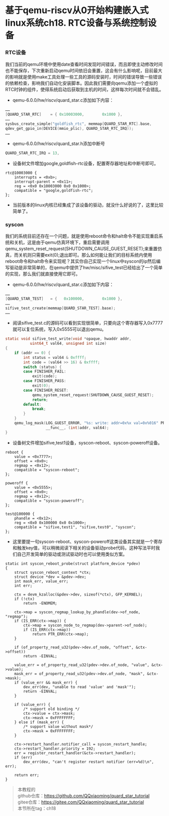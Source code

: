 # 基于qemu-riscv从0开始构建嵌入式linux系统ch18. RTC设备与系统控制设备

### RTC设备

我们当前的qemu环境中使用date查看时间发现时间错误，而且即使主动修改时间也不能保存，下次重新启动qemu时间依旧会重置，这会有什么影响呢，目前最大的影响就是使用make工具处理一些工具的源码安装时，时间的错误导致一些错误的依赖检查，影响我们自动化安装脚本。因此我们需要向qemu添加一个虚拟的RTC时钟的组件，使得系统启动后获取到主机的时间，这样每次时间就不会错乱。

- qemu-6.0.0/hw/riscv/quard_star.c添加如下内容：

```c
……
[QUARD_STAR_RTC]    = { 0x10003000,        0x1000 },
……
sysbus_create_simple("goldfish_rtc", memmap[QUARD_STAR_RTC].base,
qdev_get_gpio_in(DEVICE(mmio_plic), QUARD_STAR_RTC_IRQ));
……
```

- qemu-6.0.0/hw/riscv/quard_star.h添加中断号

```c
QUARD_STAR_RTC_IRQ = 13,
```

- 设备树文件增加google,goldfish-rtc设备，配置寄存器地址和中断号即可。

```
rtc@10003000 {
    interrupts = <0xb>;
    interrupt-parent = <0x11>;
    reg = <0x0 0x10003000 0x0 0x1000>;
    compatible = "google,goldfish-rtc";
};
```

- 当前版本的linux内核已经集成了该设备的驱动，就没什么好说的了，这里比较简单了。

### syscon

我们的系统目前还存在一个问题，就是使用reboot命令和halt命令不能实现重启系统和关机，这是由于qemu仿真环境下，重启需要调用qemu_system_reset_request(SHUTDOWN_CAUSE_GUEST_RESET);来重置仿真，而关机则只需要exit(0);退出即可。那么如何能让我们的目标系统内使用reboot命令和halt命令来实现呢？其实你自己实现一个linux中syscon的ip然后编写驱动是非常简单的，在qemu中提供了hw/misc/sifive_test已经给出了一个简单的实现，那么我们就直接使用它即可。

- qemu-6.0.0/hw/riscv/quard_star.c添加如下内容：

```c
……
[QUARD_STAR_TEST]   = {   0x100000,        0x1000 },
……
sifive_test_create(memmap[QUARD_STAR_TEST].base);
……
```

- 阅读sifive_test.c的源码可以看到实现很简单，只要向这个寄存器写入0x7777就可以复位系统，写入0x5555可以退出qemu。

```c
static void sifive_test_write(void *opaque, hwaddr addr,
           uint64_t val64, unsigned int size)
{
    if (addr == 0) {
        int status = val64 & 0xffff;
        int code = (val64 >> 16) & 0xffff;
        switch (status) {
        case FINISHER_FAIL:
            exit(code);
        case FINISHER_PASS:
            exit(0);
        case FINISHER_RESET:
            qemu_system_reset_request(SHUTDOWN_CAUSE_GUEST_RESET);
            return;
        default:
            break;
        }
    }
    qemu_log_mask(LOG_GUEST_ERROR, "%s: write: addr=0x%x val=0x%016" PRIx64 "\n",
                  __func__, (int)addr, val64);
}
```

- 设备树文件增加sifive,test1设备，syscon-reboot、syscon-poweroff设备。


```
reboot {
    value = <0x7777>;
    offset = <0x0>;
    regmap = <0x12>;
    compatible = "syscon-reboot";
};

poweroff {
    value = <0x5555>;
    offset = <0x0>;
    regmap = <0x12>;
    compatible = "syscon-poweroff";
};

test@100000 {
    phandle = <0x12>;
    reg = <0x0 0x100000 0x0 0x1000>;
    compatible = "sifive,test1", "sifive,test0", "syscon";
};
```

- 这里要提一句syscon-reboot、syscon-poweroff这类设备其实就是一个寄存和触发key值，可以稍微阅读下相关的设备驱动probe代码，这种写法平时我们自己开发简单的驱动或测试驱动时也可以使用类似方案。

```
static int syscon_reboot_probe(struct platform_device *pdev)
{
	struct syscon_reboot_context *ctx;
	struct device *dev = &pdev->dev;
	int mask_err, value_err;
	int err;

	ctx = devm_kzalloc(&pdev->dev, sizeof(*ctx), GFP_KERNEL);
	if (!ctx)
		return -ENOMEM;

	ctx->map = syscon_regmap_lookup_by_phandle(dev->of_node, "regmap");
	if (IS_ERR(ctx->map)) {
		ctx->map = syscon_node_to_regmap(dev->parent->of_node);
		if (IS_ERR(ctx->map))
			return PTR_ERR(ctx->map);
	}

	if (of_property_read_u32(pdev->dev.of_node, "offset", &ctx->offset))
		return -EINVAL;

	value_err = of_property_read_u32(pdev->dev.of_node, "value", &ctx->value);
	mask_err = of_property_read_u32(pdev->dev.of_node, "mask", &ctx->mask);
	if (value_err && mask_err) {
		dev_err(dev, "unable to read 'value' and 'mask'");
		return -EINVAL;
	}

	if (value_err) {
		/* support old binding */
		ctx->value = ctx->mask;
		ctx->mask = 0xFFFFFFFF;
	} else if (mask_err) {
		/* support value without mask*/
		ctx->mask = 0xFFFFFFFF;
	}

	ctx->restart_handler.notifier_call = syscon_restart_handle;
	ctx->restart_handler.priority = 192;
	err = register_restart_handler(&ctx->restart_handler);
	if (err)
		dev_err(dev, "can't register restart notifier (err=%d)\n", err);

	return err;
}
```

> 本教程的<br>github仓库：https://github.com/QQxiaoming/quard_star_tutorial<br>gitee仓库：https://gitee.com/QQxiaoming/quard_star_tutorial<br>本节所在tag：ch18